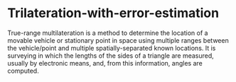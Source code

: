 # Trilateration-with-error-estimation
True-range multilateration is a method to determine the location of a movable vehicle or stationary point in space using multiple ranges between the vehicle/point and multiple spatially-separated known locations. It is surveying in which the lengths of the sides of a triangle are measured, usually by electronic means, and, from this information, angles are computed.
